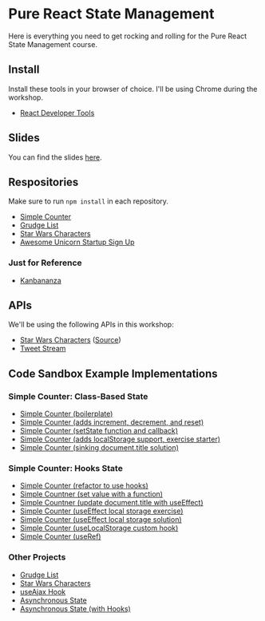 # Pure React State Management

Here is everything you need to get rocking and rolling for the Pure React State Management course.

## Install

Install these tools in your browser of choice. I'll be using Chrome during the workshop.

- [React Developer Tools](https://github.com/facebook/react-devtools)

## Slides

You can find the slides [here](https://speakerdeck.com/stevekinney/react-state).

## Respositories

Make sure to run `npm install` in each repository.

- [Simple Counter](https://github.com/stevekinney/simple-counter-react-state)
- [Grudge List](https://github.com/stevekinney/grudges-react-state)
- [Star Wars Characters](https://github.com/stevekinney/star-wars-characters-react-state)
- [Awesome Unicorn Startup Sign Up](https://github.com/stevekinney/user-signup-react-state)

### Just for Reference

- [Kanbananza](https://github.com/stevekinney/kanbananza-react-state)

## APIs

We'll be using the following APIs in this workshop:

- [Star Wars Characters](https://star-was-character-search.glitch.me/) ([Source](https://glitch.com/~star-was-character-search))
- [Tweet Stream](https://tweet-stream.glitch.me/)

## Code Sandbox Example Implementations

### Simple Counter: Class-Based State

- [Simple Counter (boilerplate)](https://codesandbox.io/s/github/stevekinney/simple-counter-react-state/blob/master?module=%2Fsrc%2FCounter.js)
- [Simple Counter (adds increment, decrement, and reset)](https://codesandbox.io/s/simple-counter-adds-increment-decrement-reset-rlrc3?module=%2Fsrc%2FCounter.js)
- [Simple Counter (setState function and callback)](https://codesandbox.io/s/simple-counter-setstate-function-and-callback-irm1x?module=%2Fsrc%2FCounter.js)
- [Simple Counter (adds localStorage support, exercise starter)](https://codesandbox.io/s/simple-counter-adds-localstorage-support-exercise-starter-wxubb?module=%2Fsrc%2FCounter.js)
- [Simple Counter (sinking document.title solution)](https://codesandbox.io/s/simple-counter-syncing-documenttitle-solution-in6r9?module=%2Fsrc%2FCounter.js)

### Simple Counter: Hooks State

- [Simple Counter (refactor to use hooks)](https://codesandbox.io/s/simple-counter-refactored-to-use-hooks-ndwcr?module=%2Fsrc%2FCounter.js)
- [Simple Countner (set value with a function)](https://codesandbox.io/s/simple-counter-set-value-with-a-function-gxshy?module=%2Fsrc%2FCounter.js)
- [Simple Countner (update document.title with useEffect)](https://codesandbox.io/s/simple-counter-update-documenttitle-with-useeffect-hjedr?module=%2Fsrc%2FCounter.js)
- [Simple Counter (useEffect local storage exercise)](https://codesandbox.io/s/simple-counter-useeffect-local-storage-exercise-64x3e?module=%2Fsrc%2FCounter.js)
- [Simple Counter (useEffect local storage solution)](https://codesandbox.io/s/simple-counter-useeffect-local-storage-solution-m854x?module=%2Fsrc%2FCounter.js)
- [Simple Counter (useLocalStorage custom hook)](https://codesandbox.io/s/simple-counter-uselocalstorage-custom-hook-hxvnm?module=%2Fsrc%2FCounter.js)
- [Simple Counter (useRef)](https://codesandbox.io/s/simple-counter-useref-x7x8p?module=%2Fsrc%2FCounter.js)

### Other Projects

- [Grudge List](https://codesandbox.io/s/github/stevekinney/grudges-react-state)
- [Star Wars Characters](https://codesandbox.io/s/github/stevekinney/star-wars-characters-react-state)
- [useAjax Hook](https://codesandbox.io/s/29vhg)
- [Asynchronous State](https://codesandbox.io/s/6z2rkmx6k)
- [Asynchronous State (with Hooks)](https://codesandbox.io/s/zx54l1kzpl)
